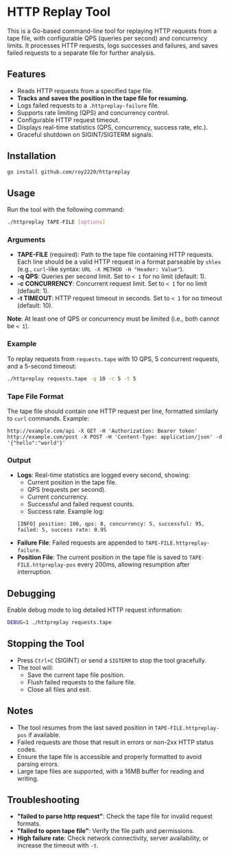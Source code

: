 # HTTP Replay Tool

This is a Go-based command-line tool for replaying HTTP requests from a tape file, with configurable QPS (queries per second) and concurrency limits. It processes HTTP requests, logs successes and failures, and saves failed requests to a separate file for further analysis.

## Features
- Reads HTTP requests from a specified tape file.
- **Tracks and saves the position in the tape file for resuming.**
- Logs failed requests to a `.httpreplay-failure` file.
- Supports rate limiting (QPS) and concurrency control.
- Configurable HTTP request timeout.
- Displays real-time statistics (QPS, concurrency, success rate, etc.).
- Graceful shutdown on SIGINT/SIGTERM signals.

## Installation
```bash
go install github.com/roy2220/httpreplay
```

## Usage
Run the tool with the following command:
```bash
./httpreplay TAPE-FILE [options]
```

### Arguments
- **TAPE-FILE** (required): Path to the tape file containing HTTP requests. Each line should be a valid HTTP request in a format parseable by `shlex` (e.g., `curl`-like syntax: `URL -X METHOD -H "Header: Value"`).
- **-q QPS**: Queries per second limit. Set to `< 1` for no limit (default: 1).
- **-c CONCURRENCY**: Concurrent request limit. Set to `< 1` for no limit (default: 1).
- **-t TIMEOUT**: HTTP request timeout in seconds. Set to `< 1` for no timeout (default: 10).

**Note**: At least one of QPS or concurrency must be limited (i.e., both cannot be `< 1`).

### Example
To replay requests from `requests.tape` with 10 QPS, 5 concurrent requests, and a 5-second timeout:
```bash
./httpreplay requests.tape -q 10 -c 5 -t 5
```

### Tape File Format
The tape file should contain one HTTP request per line, formatted similarly to `curl` commands. Example:
```
http://example.com/api -X GET -H 'Authorization: Bearer token'
http://example.com/post -X POST -H 'Content-Type: application/json' -d '{"hello":"world"}'
```

### Output
- **Logs**: Real-time statistics are logged every second, showing:
  - Current position in the tape file.
  - QPS (requests per second).
  - Current concurrency.
  - Successful and failed request counts.
  - Success rate.
  Example log:
  ```
  [INFO] position: 100, qps: 8, concurrency: 5, successful: 95, failed: 5, success rate: 0.95
  ```
- **Failure File**: Failed requests are appended to `TAPE-FILE.httpreplay-failure`.
- **Position File**: The current position in the tape file is saved to `TAPE-FILE.httpreplay-pos` every 200ms, allowing resumption after interruption.

## Debugging
Enable debug mode to log detailed HTTP request information:
```bash
DEBUG=1 ./httpreplay requests.tape
```

## Stopping the Tool
- Press `Ctrl+C` (SIGINT) or send a `SIGTERM` to stop the tool gracefully.
- The tool will:
  - Save the current tape file position.
  - Flush failed requests to the failure file.
  - Close all files and exit.

## Notes
- The tool resumes from the last saved position in `TAPE-FILE.httpreplay-pos` if available.
- Failed requests are those that result in errors or non-2xx HTTP status codes.
- Ensure the tape file is accessible and properly formatted to avoid parsing errors.
- Large tape files are supported, with a 16MB buffer for reading and writing.

## Troubleshooting
- **"failed to parse http request"**: Check the tape file for invalid request formats.
- **"failed to open tape file"**: Verify the file path and permissions.
- **High failure rate**: Check network connectivity, server availability, or increase the timeout with `-t`.
